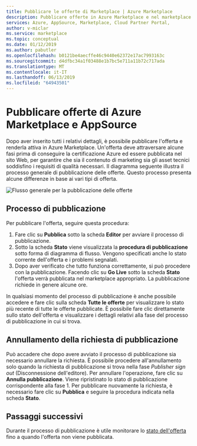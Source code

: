 ```yaml
---
title: Pubblicare le offerte di Marketplace | Azure Marketplace
description: Pubblicare offerte in Azure Marketplace e nel marketplace di AppSource usando il portale Cloud Partner
services: Azure, AppSource, Marketplace, Cloud Partner Portal,
author: v-miclar
ms.service: marketplace
ms.topic: conceptual
ms.date: 01/12/2019
ms.author: pabutler
ms.openlocfilehash: b0121be4aecffe46c9440e62372e17ac7993163c
ms.sourcegitcommit: d4dfbc34a1f03488e1b7bc5e711a11b72c717ada
ms.translationtype: MT
ms.contentlocale: it-IT
ms.lasthandoff: 06/13/2019
ms.locfileid: "64943501"
---
```

# <a name="publish-azure-marketplace-and-appsource-offers"></a>Pubblicare offerte di Azure Marketplace e AppSource

Dopo aver inserito tutti i relativi dettagli, è possibile pubblicare l'offerta e renderla attiva in Azure Marketplace. Un'offerta deve attraversare alcune fasi prima di conseguire la certificazione Azure ed essere pubblicata nel sito Web, per garantire che sia il contenuto di marketing sia gli asset tecnici soddisfino i requisiti di qualità necessari.  Il diagramma seguente illustra il processo generale di pubblicazione delle offerte.  Questo processo presenta alcune differenze in base ai vari tipi di offerta.

![Flusso generale per la pubblicazione delle offerte](./media/publish-flow.png)


## <a name="publishing-process"></a>Processo di pubblicazione

Per pubblicare l'offerta, seguire questa procedura:

1. Fare clic su **Pubblica** sotto la scheda **Editor** per avviare il processo di pubblicazione.
2. Sotto la scheda **Stato** viene visualizzata la **procedura di pubblicazione** sotto forma di diagramma di flusso.  Vengono specificati anche lo stato corrente dell'offerta e i problemi segnalati.
3. Dopo aver verificato che tutto funziona correttamente, si può procedere con la pubblicazione. Facendo clic su **Go Live** sotto la scheda **Stato** l'offerta verrà pubblicata nel marketplace appropriato. La pubblicazione richiede in genere alcune ore.

In qualsiasi momento del processo di pubblicazione è anche possibile accedere e fare clic sulla scheda **Tutte le offerte** per visualizzare lo stato più recente di tutte le offerte pubblicate. È possibile fare clic direttamente sullo stato dell'offerta e visualizzare i dettagli relativi alla fase del processo di pubblicazione in cui si trova.


## <a name="canceling-the-publishing-request"></a>Annullamento della richiesta di pubblicazione

Può accadere che dopo avere avviato il processo di pubblicazione sia necessario annullare la richiesta. È possibile procedere all'annullamento solo quando la richiesta di pubblicazione si trova nella fase *Publisher sign out* (Disconnessione dell'editore). Per annullare l'operazione, fare clic su **Annulla pubblicazione**. Viene ripristinato lo stato di pubblicazione corrispondente alla fase 1. Per pubblicare nuovamente la richiesta, è necessario fare clic su **Pubblica** e seguire la procedura indicata nella scheda **Stato**.


## <a name="next-steps"></a>Passaggi successivi

Durante il processo di pubblicazione è utile monitorare lo [stato dell'offerta](./cpp-view-status-offer.md) fino a quando l'offerta non viene pubblicata. 